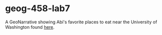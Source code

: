 # geog-458-lab7

A GeoNarrative showing Abi's favorite places to eat near the University of Washington found [here](https://abich1.github.io/geog-458-lab7).